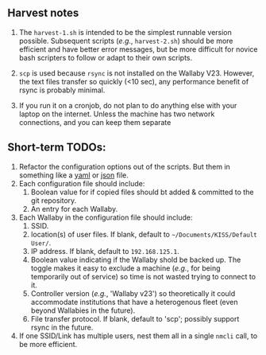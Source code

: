 ## Harvest notes

1. The `harvest-1.sh` is intended to be the simplest runnable version possible.  Subsequent scripts (*e.g.*, `harvest-2.sh`) should be more efficient and have better error messages, but be more difficult for novice bash scripters to follow or adapt to their own scripts.

1. `scp` is used because `rsync` is not installed on the Wallaby V23.  However, the text files transfer so quickly (<10 sec), any performance benefit of rsync is probably minimal.

1. If you run it on a cronjob, do not plan to do anything else with your laptop on the internet.  Unless the machine has two network connections, and you can keep them separate

## Short-term TODOs:

1. Refactor the configuration options out of the scripts.  But them in something like a [yaml](http://www.yaml.org/start.html) or [json](http://www.json.org/) file.
1. Each configuration file should include:
    1. Boolean value for if copied files should bt added & committed to the git repository.
    1. An entry for each Wallaby.
1. Each Wallaby in the configuration file should include:
    1. SSID.
    1. location(s) of user files.  If blank, default to `~/Documents/KISS/Default User/`.
    1. IP address.  If blank, default to `192.168.125.1`.
    1. Boolean value indicating if the Wallaby shold be backed up.  The toggle makes it easy to exclude a machine (*e.g.*, for being temporarily out of service) so time is not wasted trying to connect to it.    
    1. Controller version (*e.g.*, 'Wallaby v23') so theoretically it could accommodate institutions that have a heterogenous fleet (even beyond Wallabies in the future).
    1. File transfer protocol.  If blank, default to 'scp'; possibly support rsync in the future.
1. If one SSID/Link has multiple users, nest them all in a single `nmcli` call, to be more efficient.
